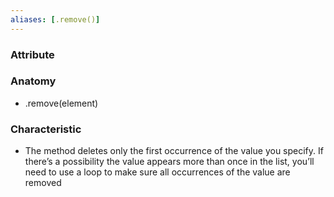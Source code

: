 ```yaml
---
aliases: [.remove()]
---
```

### Attribute
### Anatomy
- .remove(element)
### Characteristic
- The method deletes only the first occurrence of the value you specify. If there’s a possibility the value appears more than once in the list, you’ll need to use a loop to make sure all occurrences of the value are removed